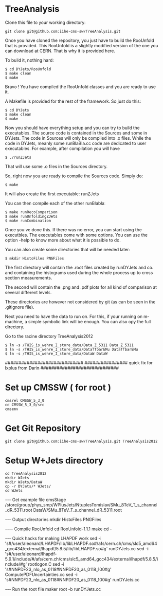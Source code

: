 TreeAnalysis
============

Clone this file to your working directory:

    git clone git@github.com:iihe-cms-sw/TreeAnalysis.git

Once you have cloned the repository, you just have to build the RooUnfold
that is provided. This RooUnfold is a slightly modified version of the one 
you can download at CERN. That is why it is provided here.

To build it, nothing hard:

    $ cd DYJets/RooUnfold
    $ make clean
    $ make 

Bravo ! You have compiled the RooUnfold classes and you are ready to use it.

A Makefile is provided for the rest of the framework. So just do this:

    $ cd DYJets
    $ make clean
    $ make

Now you should have everything setup and you can try to build the executables.
The source code is contained in the Sources and some in DYJets. The code in
Sources will only be compiled into .o files. While the code in DYJets, meanly
some runBlaBla.cc code are dedicated to user executables. For example, after
compilation you will have

    $ ./runZJets

That will use some .o files in the Sources directory.


So, right now you are ready to compile the Sources code. Simply do:

    $ make

It will also create the first executable: runZJets

You can then compile each of the other runBlabla:

    $ make runRecoComparison
    $ make runUnfoldingZJets
    $ make runCombination

Once you ve done this. If there was no error, you can start using the executbles.
The executables come with some options. You can use the option -help to know more
about what it is possible to do.






You can also create some directories that will be needed later:

    $ mkdir HistoFiles PNGFiles

The first directory will contain the .root files created by runDYJets and co.
and containing the histograms used during the whole process up to cross section
measurements.

The second will contain the .png and .pdf plots for all kind of comparison at
several different levels.

These directories are however not considered by git (as can be seen in the .gitignore file).

Next you need to have the data to run on. For this, if your running on m-machine, 
a simple symbolic link will be enough. You can also opy the full directory.

Go to the racine directory TreeAnalysis2012
    
    $ ln -s /THIS_is_wehre_I_store_data/Data_Z_5311 Data_Z_5311
    $ ln -s /THIS_is_wehre_I_store_data/DataTTbarEMu DataTTbarEMu
    $ ln -s /THIS_is_wehre_I_store_data/DataW DataW

#############################
################  quick fix for lxplus from Darin
#############################

# Set up CMSSW ( for root ) 
    cmsrel CMSSW_5_3_0
    cd CMSSW_5_3_0/src
    cmsenv

# Get Git Repository
    git clone git@github.com:iihe-cms-sw/TreeAnalysis.git TreeAnalysis2012

# Setup W+Jets directory
    cd TreeAnalysis2012
    mkdir WJets
    mkdir WJets/DataW
    cp -r DYJets/* WJets/
    cd WJets

--- Get example file
    cmsStage /store/group/phys_smp/WPlusJets/NtuplesTomislav/SMu_8TeV_T_s_channel_dR_5311.root DataW/SMu_8TeV_T_s_channel_dR_5311.root

--- Output directories
    mkdir HistoFiles PNGFiles

---- Compile RooUnfold
    cd RooUnfold-1.1.1
    make
    cd -

--- Quick hacks for making LHAPDF work
    sed -i 's#/user/aleonard/LHAPDF/lib/libLHAPDF.so#/afs/cern.ch/cms/slc5_amd64_gcc434/external/lhapdf/5.8.5/lib/libLHAPDF.so#g' runDYJets.cc
    sed -i 's#/user/aleonard/lhapdf-5.9.1/include/#/afs/cern.ch/cms/slc5_amd64_gcc434/external/lhapdf/5.8.5/include/#g' rootlogon.C
    sed -i 's#NNPDF23_nlo_as_0118#NNPDF20_as_0118_100#g' ComputePDFUncertainties.cc
    sed -i 's#NNPDF23_nlo_as_0118#NNPDF20_as_0118_100#g' runDYJets.cc

--- Run the root file maker
    root -b runDYJets.cc

